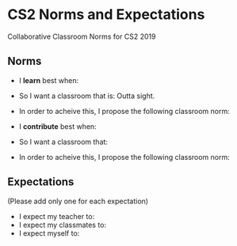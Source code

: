# CS2 Norms and Expectations
Collaborative Classroom Norms for CS2 2019

## Norms
- I **learn** best when: 
- So I want a classroom that is: Outta sight.
- In order to acheive this, I propose the following classroom norm: 

- I **contribute** best when: 
- So I want a classroom that: 
- In order to acheive this, I propose the following classroom norm: 

## Expectations
(Please add only one for each expectation)
- I expect my teacher to:
- I expect my classmates to:
- I expect myself to:
